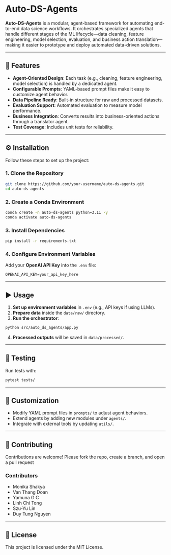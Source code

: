 # Auto-DS-Agents

**Auto-DS-Agents** is a modular, agent-based framework for automating end-to-end data science workflows.
It orchestrates specialized agents that handle different stages of the ML lifecycle—data cleaning, feature engineering, model selection, evaluation, and business action translation—making it easier to prototype and deploy automated data-driven solutions.

---

## 🚀 Features

* **Agent-Oriented Design**: Each task (e.g., cleaning, feature engineering, model selection) is handled by a dedicated agent.
* **Configurable Prompts**: YAML-based prompt files make it easy to customize agent behavior.
* **Data Pipeline Ready**: Built-in structure for raw and processed datasets.
* **Evaluation Support**: Automated evaluation to measure model performance.
* **Business Integration**: Converts results into business-oriented actions through a translator agent.
* **Test Coverage**: Includes unit tests for reliability.

---

## ⚙️ Installation

Follow these steps to set up the project:

### 1. Clone the Repository

```bash
git clone https://github.com/your-username/auto-ds-agents.git
cd auto-ds-agents
```

### 2. Create a Conda Environment

```bash
conda create -n auto-ds-agents python=3.11 -y
conda activate auto-ds-agents
```

### 3. Install Dependencies

```bash
pip install -r requirements.txt
```

### 4. Configure Environment Variables

Add your **OpenAI API Key** into the `.env` file:

```
OPENAI_API_KEY=your_api_key_here
```

---

## ▶️ Usage

1. **Set up environment variables** in `.env` (e.g., API keys if using LLMs).
2. **Prepare data** inside the `data/raw/` directory.
3. **Run the orchestrator**:

```bash
python src/auto_ds_agents/app.py
```

4. **Processed outputs** will be saved in `data/processed/`.

---

## 🧪 Testing

Run tests with:

```bash
pytest tests/
```

---

## 🔧 Customization

* Modify YAML prompt files in `prompts/` to adjust agent behaviors.
* Extend agents by adding new modules under `agents/`.
* Integrate with external tools by updating `utils/`.

---

## 🤝 Contributing

Contributions are welcome! Please fork the repo, create a branch, and open a pull request

### Contributors
- Monika Shakya  
- Van Thang Doan
- Yamuna G C  
- Linh Chi Tong  
- Szu-Yu Lin
- Duy Tung Nguyen

---

## 📜 License

This project is licensed under the MIT License.



